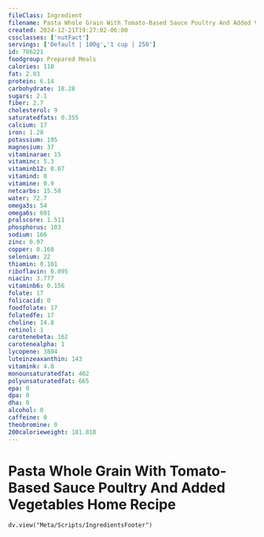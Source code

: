 ```yaml
---
fileClass: Ingredient
filename: Pasta Whole Grain With Tomato-Based Sauce Poultry And Added Vegetables Home Recipe
created: 2024-12-21T19:27:02-06:00
cssclasses: ['nutFact']
servings: ['Default | 100g','1 cup | 250']
id: 786221
foodgroup: Prepared Meals
calories: 110
fat: 2.03
protein: 6.14
carbohydrate: 18.28
sugars: 2.1
fiber: 2.7
cholesterol: 9
saturatedfats: 0.355
calcium: 17
iron: 1.28
potassium: 195
magnesium: 37
vitaminarae: 15
vitaminc: 5.3
vitaminb12: 0.07
vitamind: 0
vitamine: 0.9
netcarbs: 15.58
water: 72.7
omega3s: 54
omega6s: 601
pralscore: 1.511
phosphorus: 103
sodium: 166
zinc: 0.97
copper: 0.168
selenium: 22
thiamin: 0.101
riboflavin: 0.095
niacin: 3.777
vitaminb6: 0.156
folate: 17
folicacid: 0
foodfolate: 17
folatedfe: 17
choline: 14.8
retinol: 1
carotenebeta: 162
carotenealpha: 1
lycopene: 3804
luteinzeaxanthin: 143
vitamink: 4.8
monounsaturatedfat: 402
polyunsaturatedfat: 665
epa: 0
dpa: 0
dha: 0
alcohol: 0
caffeine: 0
theobromine: 0
200calorieweight: 181.818
---
```


# Pasta Whole Grain With Tomato-Based Sauce Poultry And Added Vegetables Home Recipe

```dataviewjs
dv.view("Meta/Scripts/IngredientsFooter")
```